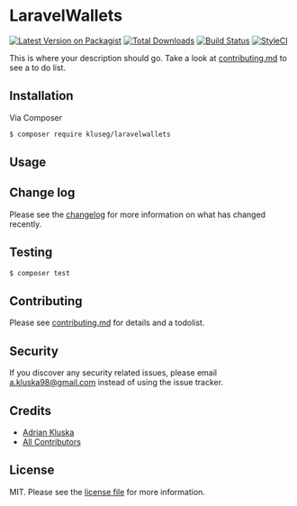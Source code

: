 # LaravelWallets

[![Latest Version on Packagist][ico-version]][link-packagist]
[![Total Downloads][ico-downloads]][link-downloads]
[![Build Status][ico-travis]][link-travis]
[![StyleCI][ico-styleci]][link-styleci]

This is where your description should go. Take a look at [contributing.md](contributing.md) to see a to do list.

## Installation

Via Composer

``` bash
$ composer require kluseg/laravelwallets
```

## Usage

## Change log

Please see the [changelog](changelog.md) for more information on what has changed recently.

## Testing

``` bash
$ composer test
```

## Contributing

Please see [contributing.md](contributing.md) for details and a todolist.

## Security

If you discover any security related issues, please email a.kluska98@gmail.com instead of using the issue tracker.

## Credits

- [Adrian Kluska][link-author]
- [All Contributors][link-contributors]

## License

MIT. Please see the [license file](license.md) for more information.

[ico-version]: https://img.shields.io/packagist/v/kluseg/laravelwallets.svg?style=flat-square
[ico-downloads]: https://img.shields.io/packagist/dt/kluseg/laravelwallets.svg?style=flat-square
[ico-travis]: https://img.shields.io/travis/kluseg/laravelwallets/master.svg?style=flat-square
[ico-styleci]: https://styleci.io/repos/12345678/shield

[link-packagist]: https://packagist.org/packages/kluseg/laravelwallets
[link-downloads]: https://packagist.org/packages/kluseg/laravelwallets
[link-travis]: https://travis-ci.org/kluseg/laravelwallets
[link-styleci]: https://styleci.io/repos/12345678
[link-author]: https://github.com/kluseg
[link-contributors]: ../../contributors]
